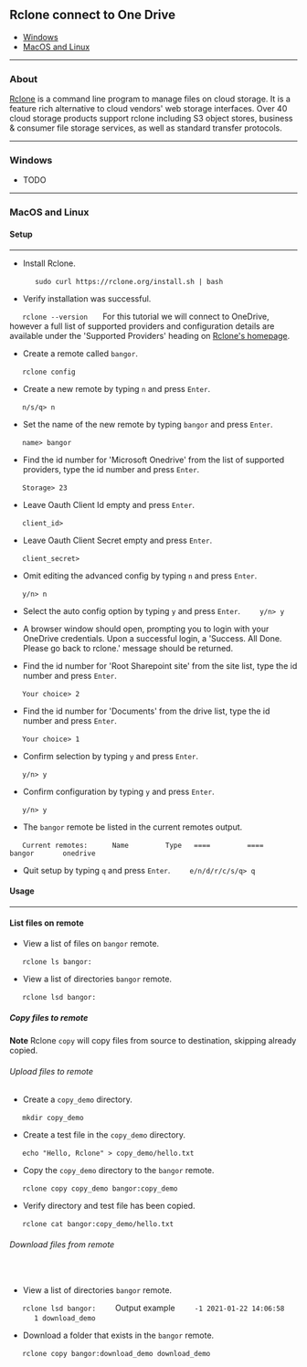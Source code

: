 ## Rclone connect to One Drive


- [Windows](#windows)
- [MacOS and Linux](#macos-and-linux)

---

### About

[Rclone](https://rclone.org/) is a command line program to manage files on cloud storage. It is a feature rich alternative to cloud vendors' web storage interfaces. Over 40 cloud storage products support rclone including S3 object stores, business & consumer file storage services, as well as standard transfer protocols.

---

### Windows

- TODO

---

### MacOS and Linux

#### Setup
---

- Install Rclone.

    ```
    sudo curl https://rclone.org/install.sh | bash
    ```
    
- Verify installation was successful. 

  ```
  rclone --version
  ```
  
For this tutorial we will connect to OneDrive, however a full list of supported providers and configuration details are available under the 'Supported Providers' heading on [Rclone's homepage](https://rclone.org/).

- Create a remote called `bangor`.

  ```
  rclone config
  ```

- Create a new remote by typing `n` and press `Enter`.

  ```
  n/s/q> n
  ```

- Set the name of the new remote by typing `bangor` and press `Enter`.

  ```
  name> bangor
  ```

- Find the id number for 'Microsoft Onedrive' from the list of supported providers, type the id number and press `Enter`.

  ```
  Storage> 23
  ```
  
- Leave Oauth Client Id empty and press `Enter`.

  ```
  client_id>
  ```
  
- Leave Oauth Client Secret empty and press `Enter`.

  ```
  client_secret>
  ```

- Omit editing the advanced config by typing `n` and press `Enter`.

  ```
  y/n> n
  ```
  
- Select the auto config option by typing `y` and press `Enter`.
  
  ```
  y/n> y
  ```

- A browser window should open, prompting you to login with your OneDrive credentials. Upon a successful login, a 'Success. All Done. Please go back to rclone.' message should be returned.

- Find the id number for 'Root Sharepoint site' from the site list, type the id number and press `Enter`.

  ```
  Your choice> 2
  ```
  
- Find the id number for 'Documents' from the drive list, type the id number and press `Enter`.

  ```
  Your choice> 1
  ```
  
- Confirm selection by typing `y` and press `Enter`.

  ```
  y/n> y
  ```
  
- Confirm configuration by typing `y` and press `Enter`.

  ```
  y/n> y
  ```
  
- The `bangor` remote be listed in the current remotes output.


  ```
  Current remotes:
  
  Name         Type
  ====         ====
  bangor       onedrive
  ```

- Quit setup by typing `q` and press `Enter`.
  
  ```
  e/n/d/r/c/s/q> q
  ```
  
#### Usage
---

#### List files on remote

- View a list of files on `bangor` remote.

  ```
  rclone ls bangor:
  ```
  
- View a list of directories `bangor` remote.

  ```
  rclone lsd bangor:
  ```
  
##### Copy files to remote

**Note** Rclone `copy` will copy files from source to destination, skipping already copied.

###### Upload files to remote

- Create a `copy_demo` directory.

  ```
  mkdir copy_demo
  ```
  
- Create a test file in the `copy_demo` directory.

  ```
  echo "Hello, Rclone" > copy_demo/hello.txt
  ```
  
- Copy the `copy_demo` directory to the `bangor` remote.

  ```
  rclone copy copy_demo bangor:copy_demo
  ```

- Verify directory and test file has been copied.

  ```
  rclone cat bangor:copy_demo/hello.txt
  ```
  
###### Download files from remote
  

- View a list of directories `bangor` remote.

  ```
  rclone lsd bangor:
  ```
  
  Output example
  
  ```
  -1 2021-01-22 14:06:58         1 download_demo
  ```
  
- Download a folder that exists in the `bangor` remote.

  ```
  rclone copy bangor:download_demo download_demo
  ```

  
  
  
  
  
